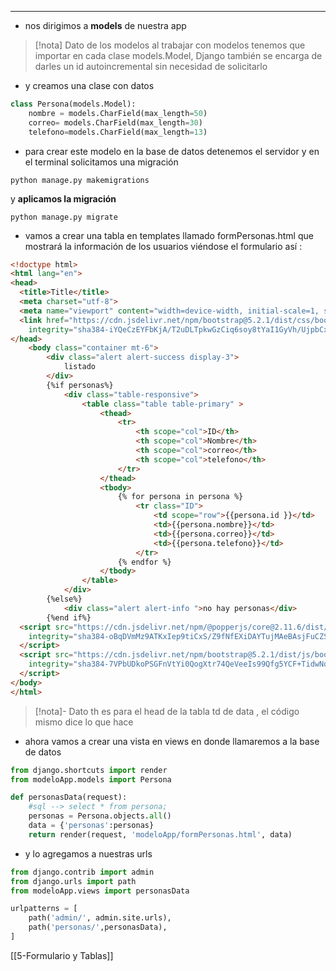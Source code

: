 

---
- nos dirigimos a **models** de nuestra app 
>[!nota] Dato de los modelos
>al trabajar con modelos tenemos que importar en cada clase models.Model, Django también se encarga de darles un id autoincremental sin necesidad de solicitarlo 

- y creamos una clase con datos
```python
class Persona(models.Model):
    nombre = models.CharField(max_length=50)
    correo= models.CharField(max_length=30)
    telefono=models.CharField(max_length=13)
```
- para crear este modelo en la base de datos detenemos el servidor y en el terminal solicitamos una migración 
```
python manage.py makemigrations
```
y **aplicamos la migración**
```
python manage.py migrate
```
- vamos a crear una tabla en templates llamado formPersonas.html que mostrará la información de los usuarios  viéndose el formulario así :
```html
<!doctype html>
<html lang="en">
<head>
  <title>Title</title>
  <meta charset="utf-8">
  <meta name="viewport" content="width=device-width, initial-scale=1, shrink-to-fit=no">
  <link href="https://cdn.jsdelivr.net/npm/bootstrap@5.2.1/dist/css/bootstrap.min.css" rel="stylesheet"
    integrity="sha384-iYQeCzEYFbKjA/T2uDLTpkwGzCiq6soy8tYaI1GyVh/UjpbCx/TYkiZhlZB6+fzT" crossorigin="anonymous">
</head>
    <body class="container mt-6">
        <div class="alert alert-success display-3">
            listado
        </div>
        {%if personas%}
            <div class="table-responsive">
                <table class="table table-primary" >
                    <thead>
                        <tr>
                            <th scope="col">ID</th>
                            <th scope="col">Nombre</th>
                            <th scope="col">correo</th>
                            <th scope="col">telefono</th>
                        </tr>
                    </thead>
                    <tbody>
                        {% for persona in persona %}
                            <tr class="ID">
                                <td scope="row">{{persona.id }}</td>    
                                <td>{{persona.nombre}}</td>
                                <td>{{persona.correo}}</td>
                                <td>{{persona.telefono}}</td>
                            </tr>
                        {% endfor %}
                    </tbody>
                </table>
            </div>
        {%else%}
            <div class="alert alert-info ">no hay personas</div>
        {%end if%}
  <script src="https://cdn.jsdelivr.net/npm/@popperjs/core@2.11.6/dist/umd/popper.min.js"
    integrity="sha384-oBqDVmMz9ATKxIep9tiCxS/Z9fNfEXiDAYTujMAeBAsjFuCZSmKbSSUnQlmh/jp3" crossorigin="anonymous">
  </script>
  <script src="https://cdn.jsdelivr.net/npm/bootstrap@5.2.1/dist/js/bootstrap.min.js"
    integrity="sha384-7VPbUDkoPSGFnVtYi0QogXtr74QeVeeIs99Qfg5YCF+TidwNdjvaKZX19NZ/e6oz" crossorigin="anonymous">
  </script>
</body>
</html>
```

>[!nota]- Dato 
>th es para el head de la tabla td de data , el código mismo dice lo que hace 
- ahora vamos a crear una vista en views en donde llamaremos a la base de datos
```python
from django.shortcuts import render
from modeloApp.models import Persona

def personasData(request):
    #sql --> select * from persona;
    personas = Persona.objects.all()
    data = {'personas':personas}
    return render(request, 'modeloApp/formPersonas.html', data)
```
- y lo agregamos a nuestras urls
```python
from django.contrib import admin
from django.urls import path
from modeloApp.views import personasData

urlpatterns = [
    path('admin/', admin.site.urls),
    path('personas/',personasData),
]
```

[[5-Formulario y Tablas]]